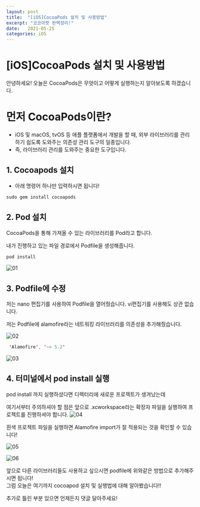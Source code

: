 ```yaml
---
layout: post
title:  "[iOS]CocoaPods 설치 및 사용방법"
excerpt: "코코아팟 완벽정리!"
date:   2021-05-25 
categories: iOS
---
```


# [iOS]CocoaPods 설치 및 사용방법

안녕하세요! 오늘은 CocoaPods은 무엇이고 어떻게 실행하는지 알아보도록 하겠습니다. 

# 먼저 CocoaPods이란?

- iOS 및 macOS, tvOS 등 애플 플랫폼에서 개발을 할 때, 외부 라이브러리를 관리하기 쉽도록 도와주는 의존성 관리 도구의 일종입니다.
- 즉, 라이브러리 관리를 도와주는 중요한 도구입니다.

## 1. Cocoapods 설치

- 아래 명령어 하나만 입력하시면 됩니다!

```swift
sudo gem install cocoapods 
```

## 2. Pod 설치

CocoaPods을 통해 가져올 수 있는 라이브러리를 Pod라고 합니다. 

내가 진행하고 있는 파일 경로에서 Podfile을 생성해줍니다. 

```swift
pod install 
```
![01](https://user-images.githubusercontent.com/51842141/119436170-a6e82180-bd56-11eb-895d-4589c90df7d7.png)


## 3. Podfile에 수정

저는 nano 편집기를 사용하여 Podfile을 열어줬습니다. vi편집기를 사용해도 상관 없습니다. 

  저는 Podfile에 alamofire라는 네트워킹 라이브러리를 의존성을 추가해줬습니다.

![02](https://user-images.githubusercontent.com/51842141/119436156-a0f24080-bd56-11eb-93c2-f8169c37f2f6.png)


```swift
 'Alamofire', '~> 5.2'
```

![03](https://user-images.githubusercontent.com/51842141/119436161-a2236d80-bd56-11eb-9146-c412f43769df.png)

## 4. 터미널에서 pod install 실행

pod install 까지 실행하셨다면 디렉터리에 새로운 프로젝트가 생겨났는데 

여기서부터 주의하셔야 할 점은 앞으로 .xcworkspace라는 확장자 파일을 실행하여 프로젝트를 진행하셔야 합니다. 
![04](https://user-images.githubusercontent.com/51842141/119436163-a2bc0400-bd56-11eb-8802-f7074386cf9a.png)


흰색 프로젝트 파일을 실행하면  Alamofire import가 잘 적용되는 것을 확인할 수 있습니다!

![05](https://user-images.githubusercontent.com/51842141/119436164-a3549a80-bd56-11eb-88ee-7479504415df.png)

![06](https://user-images.githubusercontent.com/51842141/119436165-a3ed3100-bd56-11eb-8098-5b6b23f85d29.png)

앞으로 다른 라이브러리들도 사용하고 싶으시면 podfile에 위와같은 방법으로 추가해주시면 됩니다!  
그럼 오늘은 여기까지 cocoapod 설치 및 실행법에 대해 알아봤습니다!! 

추가로 틀린 부분 있으면 언제든지 댓글 달아주세요!
